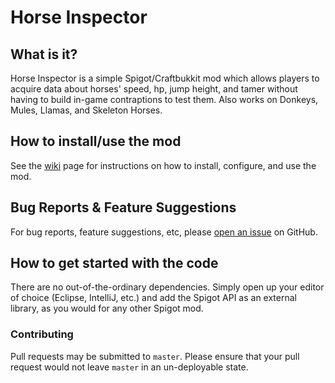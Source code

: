 # Horse Inspector

## What is it?
Horse Inspector is a simple Spigot/Craftbukkit mod which allows players to acquire data about horses' speed, hp, jump height, and tamer without having to build in-game contraptions to test them. Also works on Donkeys, Mules, Llamas, and Skeleton Horses.

## How to install/use the mod
See the [wiki](https://github.com/AnomalyTea/Horse-Inspector/wiki) page for instructions on how to install, configure, and use the mod.

## Bug Reports & Feature Suggestions
For bug reports, feature suggestions, etc, please [open an issue](https://github.com/AnomalyTea/Horse-Inspector/issues) on GitHub.

## How to get started with the code
There are no out-of-the-ordinary dependencies. Simply open up your editor of choice (Eclipse, IntelliJ, etc.) and add the Spigot API as an external library, as you would for any other Spigot mod.

### Contributing
Pull requests may be submitted to `master`. Please ensure that your pull request would not leave `master` in an un-deployable state.
